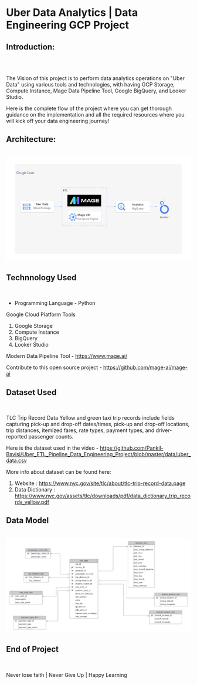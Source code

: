 # Uber Data Analytics | Data Engineering GCP Project 
<html>
  <h2 tabindex="-1"><a aria-hidden="true"></a>  
<!--     tabindex="-1"><a aria-hidden="true" -->
    Introduction:
  </h2>
  <br>
  <p style="margin-top: 30px; text-size: 50px;">The Vision of this project is to perform data analytics operations on "Uber Data" using various tools and technologies, with having GCP Storage, Compute Instance, 
    Mage Data Pipeline Tool, Google BigQuery, and Looker Studio.
  <p>Here is the complete flow of the project where you can get thorough guidance on the implementation and all the required resources where you will kick off your data engineering journey!</p>
  <h2>Architecture:</h2>
  <br>
    <a href="https://github.com/Pankil-Bavisi/Uber_ETL_Pipeline_Data_Engineering_Project/blob/master/architecture.jpg">
      <img id="architecture" src="https://github.com/Pankil-Bavisi/Uber_ETL_Pipeline_Data_Engineering_Project/blob/master/architecture.jpg" style="margin-top: 0px; text-size: 50px;"> </img>
    </a>
    
  <h2>Technnology Used</h2>
  <br>
    <ul>
      <li>Programming Language - Python</li>
    </ul>
  <p>Google Cloud Platform Tools</p>
    <ol>
      <li>Google Storage</li>
      <li>Compute Instance</li>
      <li>BigQuery</li>
      <li>Looker Studio</li>
    </ol>
  <p>Modern Data Pipeline Tool - <a href="https://www.mage.ai/"> https://www.mage.ai/ </a>
  <p>Contribute to this open source project - <a href="https://github.com/mage-ai/mage-ai">https://github.com/mage-ai/mage-ai</a>
  </p>
  
  <h2>Dataset Used</h2>
  <br>
  <p></p>TLC Trip Record Data Yellow and green taxi trip records include fields capturing pick-up and drop-off dates/times, pick-up and drop-off locations, trip distances, itemized fares, rate types, payment types, and driver-reported passenger counts.
  </p>
  <p>Here is the dataset used in the video - <a href="https://github.com/Pankil-Bavisi/Uber_ETL_Pipeline_Data_Engineering_Project/blob/master/data/uber_data.csv">https://github.com/Pankil-Bavisi/Uber_ETL_Pipeline_Data_Engineering_Project/blob/master/data/uber_data.csv</a></p>

  <p dir="auto">More info about dataset can be found here:</p>

  <ol>
    <li>Website : <a href="https://www.nyc.gov/site/tlc/about/tlc-trip-record-data.page">https://www.nyc.gov/site/tlc/about/tlc-trip-record-data.page</a></li>
    <li>Data Dictionary : <a href="https://www.nyc.gov/assets/tlc/downloads/pdf/data_dictionary_trip_records_yellow.pdf">https://www.nyc.gov/assets/tlc/downloads/pdf/data_dictionary_trip_records_yellow.pdf</a></li>
  </ol>

  <h2>Data Model</h2>
  <br>
    <a href="https://github.com/Pankil-Bavisi/Uber_ETL_Pipeline_Data_Engineering_Project/blob/master/architecture.jpg">
      <img id="architecture" src="https://github.com/Pankil-Bavisi/Uber_ETL_Pipeline_Data_Engineering_Project/blob/master/Uber%20Data%20Model.jpeg"></img>
    </a>

  <h2>End of Project</h2>
  <br>
  <p>Never lose faith | Never Give Up | Happy Learning</p>
  
</html>

